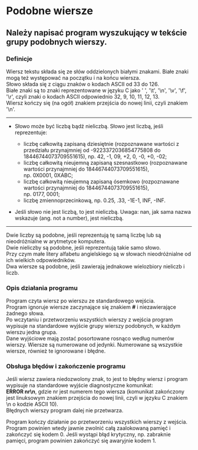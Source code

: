 # Podobne wiersze
## Należy napisać program wyszukujący w tekście grupy podobnych wierszy.

### Definicje
 Wiersz tekstu składa się ze słów oddzielonych białymi znakami. Białe znaki mogą też występować na początku i na końcu wiersza. \
 Słowo składa się z ciągu znaków o kodach ASCII od 33 do 126. \
 Białe znaki są to znaki reprezentowane w języku C jako ' ', '\t', '\n', '\v', '\f', '\r', czyli znaki o kodach ASCII odpowiednio 32, 9, 10, 11, 12, 13. \
 Wiersz kończy się (na ogół) znakiem przejścia do nowej linii, czyli znakiem '\n'. 
 
 ___
 
 * Słowo może być liczbą bądź nieliczbą. Słowo jest liczbą, jeśli reprezentuje:
    * liczbę całkowitą zapisaną dziesiętnie (rozpoznawane wartości z przedziału przynajmniej od -9223372036854775808 do 18446744073709551615), 
      np. 42, -1, 09, +2, 0, -0, +0, -02;
    * liczbę całkowitą nieujemną zapisaną szesnastkowo (rozpoznawane wartości przynajmniej do 18446744073709551615),      
      np. 0X0001, 0XABC; 
    * liczbę całkowitą nieujemną zapisaną ósemkowo (rozpoznawane wartości przynajmniej do 18446744073709551615),         
      np. 0177, 0001;
    * liczbę zmiennoprzecinkową, np. 0.25, .33, -1E-1, INF, -INF.
 
 * Jeśli słowo nie jest liczbą, to jest nieliczbą. Uwaga: nan, jak sama nazwa wskazuje (ang. not a number), jest nieliczbą.

___


Dwie liczby są podobne, jeśli reprezentują tę samą liczbę lub są nieodróżnialne w arytmetyce komputera. \
Dwie nieliczby są podobne, jeśli reprezentują takie samo słowo. \
Przy czym małe litery alfabetu angielskiego są w słowach nieodróżnialne od ich wielkich odpowiedników. \
Dwa wiersze są podobne, jeśli zawierają jednakowe wielozbiory nieliczb i liczb.

### Opis działania programu
Program czyta wiersz po wierszu ze standardowego wejścia. \
Program ignoruje wiersze zaczynające się znakiem **#** i niezawierające żadnego słowa. \
Po wczytaniu i przetworzeniu wszystkich wierszy z wejścia program wypisuje na standardowe wyjście grupy wierszy podobnych, w każdym wierszu jedna grupa. \
Dane wyjściowe mają zostać posortowane rosnąco według numerów wierszy. Wiersze są numerowane od jedynki. 
Numerowane są wszystkie wiersze, również te ignorowane i błędne.

### Obsługa błędów i zakończenie programu
Jeśli wiersz zawiera niedozwolony znak, to jest to błędny wiersz i program wypisuje na standardowe wyjście diagnostyczne komunikat:  
**ERROR nr\n**, gdzie nr jest numerem tego wiersza (komunikat zakończony jest linuksowym znakiem przejścia do nowej linii, czyli w języku C znakiem \n o kodzie ASCII 10). \
Błędnych wierszy program dalej nie przetwarza. 

Program kończy działanie po przetworzeniu wszystkich wierszy z wejścia. 
Program powinien wtedy jawnie zwolnić całą zaalokowaną pamięć i zakończyć się kodem 0. 
Jeśli wystąpi błąd krytyczny, np. zabraknie pamięci, program powinien zakończyć się awaryjnie kodem 1.
